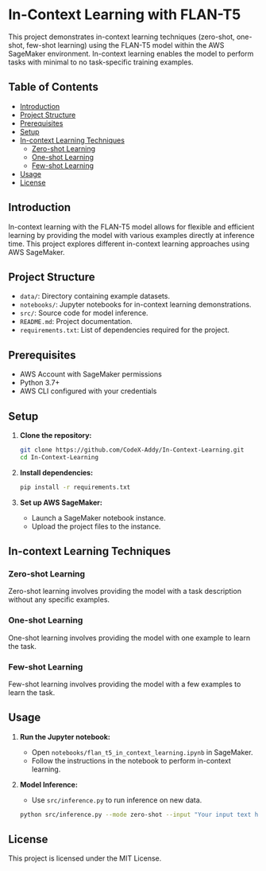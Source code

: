 # In-Context Learning with FLAN-T5 

This project demonstrates in-context learning techniques (zero-shot, one-shot, few-shot learning) using the FLAN-T5 model within the AWS SageMaker environment. In-context learning enables the model to perform tasks with minimal to no task-specific training examples.

## Table of Contents

- [Introduction](#introduction)
- [Project Structure](#project-structure)
- [Prerequisites](#prerequisites)
- [Setup](#setup)
- [In-context Learning Techniques](#in-context-learning-techniques)
  - [Zero-shot Learning](#zero-shot-learning)
  - [One-shot Learning](#one-shot-learning)
  - [Few-shot Learning](#few-shot-learning)
- [Usage](#usage)
- [License](#license)

## Introduction

In-context learning with the FLAN-T5 model allows for flexible and efficient learning by providing the model with various examples directly at inference time. This project explores different in-context learning approaches using AWS SageMaker.

## Project Structure

- `data/`: Directory containing example datasets.
- `notebooks/`: Jupyter notebooks for in-context learning demonstrations.
- `src/`: Source code for model inference.
- `README.md`: Project documentation.
- `requirements.txt`: List of dependencies required for the project.

## Prerequisites

- AWS Account with SageMaker permissions
- Python 3.7+
- AWS CLI configured with your credentials

## Setup

1. **Clone the repository:**
    ```bash
    git clone https://github.com/CodeX-Addy/In-Context-Learning.git
    cd In-Context-Learning
    ```

2. **Install dependencies:**
    ```bash
    pip install -r requirements.txt
    ```

3. **Set up AWS SageMaker:**
    - Launch a SageMaker notebook instance.
    - Upload the project files to the instance.

## In-context Learning Techniques

### Zero-shot Learning

Zero-shot learning involves providing the model with a task description without any specific examples.

### One-shot Learning

One-shot learning involves providing the model with one example to learn the task.

### Few-shot Learning

Few-shot learning involves providing the model with a few examples to learn the task.

## Usage

1. **Run the Jupyter notebook:**
    - Open `notebooks/flan_t5_in_context_learning.ipynb` in SageMaker.
    - Follow the instructions in the notebook to perform in-context learning.

2. **Model Inference:**
    - Use `src/inference.py` to run inference on new data.

    ```bash
    python src/inference.py --mode zero-shot --input "Your input text here"
    ```


## License

This project is licensed under the MIT License.


